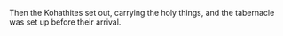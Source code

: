 Then the Kohathites set out, carrying the holy things, and the tabernacle was set up before their arrival.
